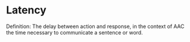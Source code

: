 # Latency

Definition: The delay between action and response, in the context of AAC the time necessary to communicate a sentence or word.